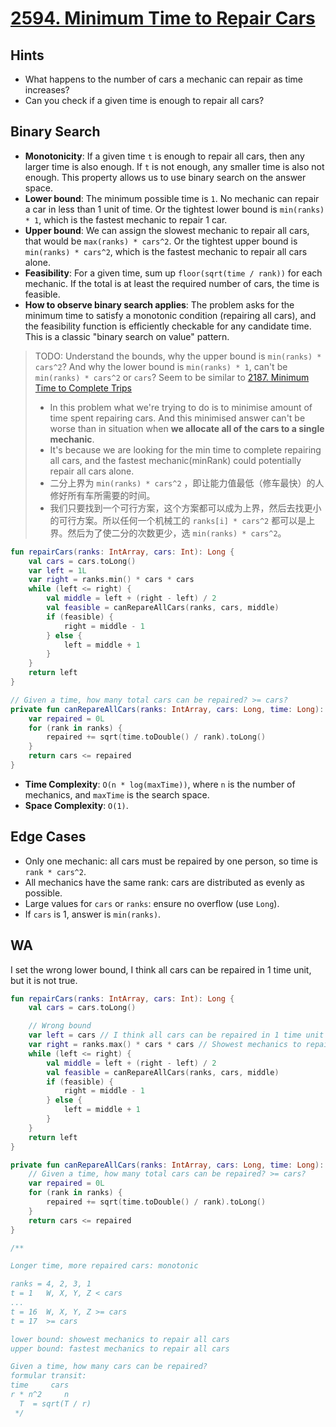 # [2594. Minimum Time to Repair Cars](https://leetcode.com/problems/minimum-time-to-repair-cars/)

## Hints
- What happens to the number of cars a mechanic can repair as time increases?
- Can you check if a given time is enough to repair all cars?

## Binary Search
- **Monotonicity**: If a given time `t` is enough to repair all cars, then any larger time is also enough. If `t` is not enough, any smaller time is also not enough. This property allows us to use binary search on the answer space.
- **Lower bound**: The minimum possible time is `1`. No mechanic can repair a car in less than 1 unit of time. Or the tightest lower bound is `min(ranks) * 1`, which is the fastest mechanic to repair 1 car.
- **Upper bound**: We can assign the slowest mechanic to repair all cars, that would be `max(ranks) * cars^2`. Or the tightest upper bound is `min(ranks) * cars^2`, which is the fastest mechanic to repair all cars alone.
- **Feasibility**: For a given time, sum up `floor(sqrt(time / rank))` for each mechanic. If the total is at least the required number of cars, the time is feasible.
- **How to observe binary search applies**: The problem asks for the minimum time to satisfy a monotonic condition (repairing all cars), and the feasibility function is efficiently checkable for any candidate time. This is a classic "binary search on value" pattern.

> TODO: Understand the bounds, why the upper bound is `min(ranks) * cars^2`? And why the lower bound is `min(ranks) * 1`, can't be `min(ranks) * cars^2` or `cars`? Seem to be similar to [2187. Minimum Time to Complete Trips](../leetcode/2187.minimum-time-to-complete-trips.md)
> - In this problem what we're trying to do is to minimise amount of time spent repairing cars. And this minimised answer can't be worse than in situation when **we allocate all of the cars to a single mechanic**.
> - It's because we are looking for the min time to complete repairing all cars, and the fastest mechanic(minRank) could potentially repair all cars alone.
> - 二分上界为 `min(ranks) * cars^2` ，即让能力值最低（修车最快）的人修好所有车所需要的时间。
> - 我们只要找到一个可行方案，这个方案都可以成为上界，然后去找更小的可行方案。所以任何一个机械工的 `ranks[i] * cars^2` 都可以是上界。然后为了使二分的次数更少，选 `min(ranks) * cars^2`。

```kotlin
fun repairCars(ranks: IntArray, cars: Int): Long {
    val cars = cars.toLong()
    var left = 1L
    var right = ranks.min() * cars * cars 
    while (left <= right) {
        val middle = left + (right - left) / 2
        val feasible = canRepareAllCars(ranks, cars, middle)
        if (feasible) {
            right = middle - 1
        } else {
            left = middle + 1
        }
    }
    return left
}

// Given a time, how many total cars can be repaired? >= cars?
private fun canRepareAllCars(ranks: IntArray, cars: Long, time: Long): Boolean {
    var repaired = 0L
    for (rank in ranks) {
        repaired += sqrt(time.toDouble() / rank).toLong()
    }
    return cars <= repaired
}
```
- **Time Complexity**: `O(n * log(maxTime))`, where `n` is the number of mechanics, and `maxTime` is the search space.
- **Space Complexity**: `O(1)`.

## Edge Cases
- Only one mechanic: all cars must be repaired by one person, so time is `rank * cars^2`.
- All mechanics have the same rank: cars are distributed as evenly as possible.
- Large values for `cars` or `ranks`: ensure no overflow (use `Long`).
- If `cars` is 1, answer is `min(ranks)`.

## WA
I set the wrong lower bound, I think all cars can be repaired in 1 time unit, but it is not true.
```kotlin
fun repairCars(ranks: IntArray, cars: Int): Long {
    val cars = cars.toLong()

    // Wrong bound
    var left = cars // I think all cars can be repaired in 1 time unit
    var right = ranks.max() * cars * cars // Showest mechanics to repair all cars
    while (left <= right) {
        val middle = left + (right - left) / 2
        val feasible = canRepareAllCars(ranks, cars, middle)
        if (feasible) {
            right = middle - 1
        } else {
            left = middle + 1
        }
    }
    return left
}

private fun canRepareAllCars(ranks: IntArray, cars: Long, time: Long): Boolean {
    // Given a time, how many total cars can be repaired? >= cars?
    var repaired = 0L
    for (rank in ranks) {
        repaired += sqrt(time.toDouble() / rank).toLong()
    }
    return cars <= repaired
}

/**

Longer time, more repaired cars: monotonic

ranks = 4, 2, 3, 1
t = 1   W, X, Y, Z < cars
...
t = 16  W, X, Y, Z >= cars
t = 17  >= cars

lower bound: showest mechanics to repair all cars
upper bound: fastest mechanics to repair all cars

Given a time, how many cars can be repaired?
formular transit:
time     cars
r * n^2     n
  T  = sqrt(T / r)
 */